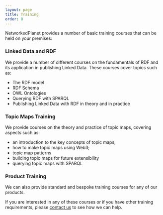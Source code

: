 ```yaml
---
layout: page
title: Training
order: 8
---
```


NetworkedPlanet provides a number of basic training courses that can be held on your premises:

### Linked Data and RDF ###

We provide a number of different courses on the fundamentals of RDF and its application in publishing Linked Data.
These courses cover topics such as:

* The RDF model
* RDF Schema
* OWL Ontologies
* Querying RDF with SPARQL
* Publishing Linked Data with RDF in theory and in practice

### Topic Maps Training ###

We provide courses on the theory and practice of topic maps, covering aspects such as:

* an introduction to the key concepts of topic maps;
* how to make topic maps using Web3;
* topic map patterns
* building topic maps for future extensibility
* querying topic maps with SPARQL

### Product Training ###

We can also provide standard and bespoke training courses for any of our products.

If you are interested in any of these courses or if you have other training requirements, please [contact us](/contact/) to see how we can help. 